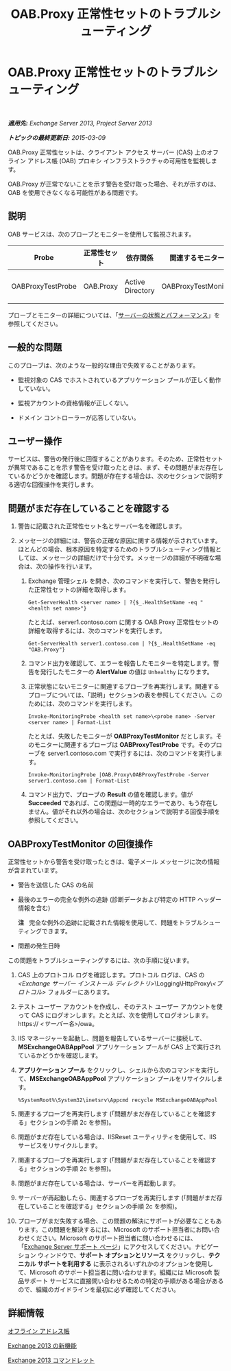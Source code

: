 ﻿---
title: OAB.Proxy 正常性セットのトラブルシューティング
TOCTitle: OAB.Proxy 正常性セットのトラブルシューティング
ms:assetid: b717fc00-a787-44d6-8ccb-0eb4b2ea9e73
ms:mtpsurl: https://technet.microsoft.com/ja-jp/library/ms.exch.scom.oab.proxy(v=EXCHG.150)
ms:contentKeyID: 53181825
ms.date: 01/28/2016
mtps_version: v=EXCHG.150
ms.translationtype: HT
---

# OAB.Proxy 正常性セットのトラブルシューティング

 

_**適用先:** Exchange Server 2013, Project Server 2013_

_**トピックの最終更新日:** 2015-03-09_

OAB.Proxy 正常性セットは、クライアント アクセス サーバー (CAS) 上のオフライン アドレス帳 (OAB) プロキシ インフラストラクチャの可用性を監視します。

OAB.Proxy が正常でないことを示す警告を受け取った場合、それが示すのは、OAB を使用できなくなる可能性がある問題です。

## 説明

OAB サービスは、次のプローブとモニターを使用して監視されます。


<table>
<colgroup>
<col style="width: 25%" />
<col style="width: 25%" />
<col style="width: 25%" />
<col style="width: 25%" />
</colgroup>
<thead>
<tr class="header">
<th>Probe</th>
<th>正常性セット</th>
<th>依存関係</th>
<th>関連するモニター</th>
</tr>
</thead>
<tbody>
<tr class="odd">
<td><p>OABProxyTestProbe</p></td>
<td><p>OAB.Proxy</p></td>
<td><p>Active Directory</p></td>
<td><p>OABProxyTestMonitor</p></td>
</tr>
</tbody>
</table>


プローブとモニターの詳細については、「[サーバーの状態とパフォーマンス](https://technet.microsoft.com/ja-jp/library/jj150551\(v=exchg.150\))」を参照してください。

## 一般的な問題

このプローブは、次のような一般的な理由で失敗することがあります。

  - 監視対象の CAS でホストされているアプリケーション プールが正しく動作していない。

  - 監視アカウントの資格情報が正しくない。

  - ドメイン コントローラーが応答していない。

## ユーザー操作

サービスは、警告の発行後に回復することがあります。そのため、正常性セットが異常であることを示す警告を受け取ったときは、まず、その問題がまだ存在しているかどうかを確認します。問題が存在する場合は、次のセクションで説明する適切な回復操作を実行します。

## 問題がまだ存在していることを確認する

1.  警告に記載された正常性セット名とサーバー名を確認します。

2.  メッセージの詳細には、警告の正確な原因に関する情報が示されています。ほとんどの場合、根本原因を特定するためのトラブルシューティング情報としては、メッセージの詳細だけで十分です。メッセージの詳細が不明確な場合は、次の操作を行います。
    
    1.  Exchange 管理シェル を開き、次のコマンドを実行して、警告を発行した正常性セットの詳細を取得します。
        
            Get-ServerHealth <server name> | ?{$_.HealthSetName -eq "<health set name>"}
        
        たとえば、server1.contoso.com に関する OAB.Proxy 正常性セットの詳細を取得するには、次のコマンドを実行します。
        
            Get-ServerHealth server1.contoso.com | ?{$_.HealthSetName -eq "OAB.Proxy"}
    
    2.  コマンド出力を確認して、エラーを報告したモニターを特定します。警告を発行したモニターの **AlertValue** の値は `Unhealthy` になります。
    
    3.  正常状態にないモニターに関連するプローブを再実行します。関連するプローブについては、「説明」セクションの表を参照してください。このためには、次のコマンドを実行します。
        
            Invoke-MonitoringProbe <health set name>\<probe name> -Server <server name> | Format-List
        
        たとえば、失敗したモニターが **OABProxyTestMonitor** だとします。そのモニターに関連するプローブは **OABProxyTestProbe** です。そのプローブを server1.contoso.com で実行するには、次のコマンドを実行します。
        
            Invoke-MonitoringProbe |OAB.Proxy\OABProxyTestProbe -Server server1.contoso.com | Format-List
    
    4.  コマンド出力で、プローブの **Result** の値を確認します。値が **Succeeded** であれば、この問題は一時的なエラーであり、もう存在しません。値がそれ以外の場合は、次のセクションで説明する回復手順を参照してください。

## OABProxyTestMonitor の回復操作

正常性セットから警告を受け取ったときは、電子メール メッセージに次の情報が含まれています。

  - 警告を送信した CAS の名前

  - 最後のエラーの完全な例外の追跡 (診断データおよび特定の HTTP ヘッダー情報を含む)  
    
    **注**   完全な例外の追跡に記載された情報を使用して、問題をトラブルシューティングできます。

  - 問題の発生日時

この問題をトラブルシューティングするには、次の手順に従います。

1.  CAS 上のプロトコル ログを確認します。プロトコル ログは、CAS の *\<Exchange サーバー インストール ディレクトリ\>*\\Logging\\HttpProxy\\*\<プロトコル\>* フォルダーにあります。

2.  テスト ユーザー アカウントを作成し、そのテスト ユーザー アカウントを使って CAS にログオンします。たとえば、次を使用してログオンします。https:// *\<サーバー名\>*/owa。

3.  IIS マネージャーを起動し、問題を報告しているサーバーに接続して、**MSExchangeOABAppPool** アプリケーション プールが CAS 上で実行されているかどうかを確認します。

4.  <strong>アプリケーション プール</strong> をクリックし、シェルから次のコマンドを実行して、**MSExchangeOABAppPool** アプリケーション プールをリサイクルします。
    
        %SystemRoot%\System32\inetsrv\Appcmd recycle MSExchangeOABAppPool

5.  関連するプローブを再実行します (「問題がまだ存在していることを確認する」セクションの手順 2c を参照)。

6.  問題がまだ存在している場合は、IISReset ユーティリティを使用して、IIS サービスをリサイクルします。

7.  関連するプローブを再実行します (「問題がまだ存在していることを確認する」セクションの手順 2c を参照)。

8.  問題がまだ存在している場合は、サーバーを再起動します。

9.  サーバーが再起動したら、関連するプローブを再実行します (「問題がまだ存在していることを確認する」セクションの手順 2c を参照)。

10. プローブがまだ失敗する場合、この問題の解決にサポートが必要なこともあります。この問題を解決するには、Microsoft のサポート担当者にお問い合わせください。Microsoft のサポート担当者に問い合わせるには、「[Exchange Server サポート ページ](http://go.microsoft.com/fwlink/p/?linkid=180809)」にアクセスしてください。ナビゲーション ウィンドウで、<strong>サポート オプションとリソース</strong> をクリックし、<strong>テクニカル サポートを利用する</strong> に表示されるいずれかのオプションを使用して、Microsoft のサポート担当者に問い合わせます。組織には Microsoft 製品サポート サービスに直接問い合わせるための特定の手順がある場合があるので、組織のガイドラインを最初に必ず確認してください。

## 詳細情報

[オフライン アドレス帳](https://technet.microsoft.com/ja-jp/library/bb232155\(v=exchg.150\))

[Exchange 2013 の新機能](https://technet.microsoft.com/ja-jp/library/jj150540\(v=exchg.150\))

[Exchange 2013 コマンドレット](https://technet.microsoft.com/ja-jp/library/bb124413\(v=exchg.150\))

